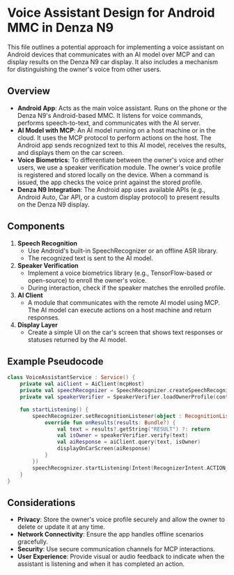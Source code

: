 # Voice Assistant Design for Android MMC in Denza N9

This file outlines a potential approach for implementing a voice assistant on Android devices that communicates with an AI model over MCP and can display results on the Denza N9 car display. It also includes a mechanism for distinguishing the owner's voice from other users.

## Overview

- **Android App**: Acts as the main voice assistant. Runs on the phone or the Denza N9's Android-based MMC. It listens for voice commands, performs speech-to-text, and communicates with the AI server.
- **AI Model with MCP**: An AI model running on a host machine or in the cloud. It uses the MCP protocol to perform actions on the host. The Android app sends recognized text to this AI model, receives the results, and displays them on the car screen.
- **Voice Biometrics**: To differentiate between the owner's voice and other users, we use a speaker verification module. The owner's voice profile is registered and stored locally on the device. When a command is issued, the app checks the voice print against the stored profile.
- **Denza N9 Integration**: The Android app uses available APIs (e.g., Android Auto, Car API, or a custom display protocol) to present results on the Denza N9 display.

## Components

1. **Speech Recognition**
   - Use Android's built-in SpeechRecognizer or an offline ASR library.
   - The recognized text is sent to the AI model.
2. **Speaker Verification**
   - Implement a voice biometrics library (e.g., TensorFlow-based or open-source) to enroll the owner's voice.
   - During interaction, check if the speaker matches the enrolled profile.
3. **AI Client**
   - A module that communicates with the remote AI model using MCP. The AI model can execute actions on a host machine and return responses.
4. **Display Layer**
   - Create a simple UI on the car's screen that shows text responses or statuses returned by the AI model.

## Example Pseudocode

```kotlin
class VoiceAssistantService : Service() {
    private val aiClient = AiClient(mcpHost)
    private val speechRecognizer = SpeechRecognizer.createSpeechRecognizer(context)
    private val speakerVerifier = SpeakerVerifier.loadOwnerProfile(context)

    fun startListening() {
        speechRecognizer.setRecognitionListener(object : RecognitionListener {
            override fun onResults(results: Bundle?) {
                val text = results?.getString("RESULT") ?: return
                val isOwner = speakerVerifier.verify(text)
                val aiResponse = aiClient.query(text, isOwner)
                displayOnCarScreen(aiResponse)
            }
        })
        speechRecognizer.startListening(Intent(RecognizerIntent.ACTION_RECOGNIZE_SPEECH))
    }
}
```

## Considerations

- **Privacy**: Store the owner's voice profile securely and allow the owner to delete or update it at any time.
- **Network Connectivity**: Ensure the app handles offline scenarios gracefully.
- **Security**: Use secure communication channels for MCP interactions.
- **User Experience**: Provide visual or audio feedback to indicate when the assistant is listening and when it has completed an action.
